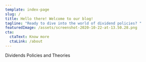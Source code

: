 ```yaml
---
template: index-page
slug: /
title: Hello there! Welcome to our blog!
tagline: "Ready to dive into the world of dividend policies? "
featuredImage: /assets/screenshot-2020-10-22-at-13.50.28.png
cta:
  ctaText: Know more
  ctaLink: /about
---
```

Dividends Policies and Theories